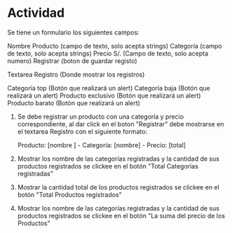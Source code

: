 # Actividad
Se tiene un formulario los siguientes campos:

   Nombre Producto (campo de texto, solo acepta strings)
   Categoría (campo de texto, solo acepta strings)
   Precio S/. (Campo de texto, solo acepta numero)
   Registrar (boton de guardar registo)

   Textarea Registro (Donde mostrar los registros)

   Categoría top (Botón que realizará un alert)
   Categoría baja (Botón que realizará un alert)
   Producto exclusivo (Botón que realizará un alert)
   Producto barato (Botón que realizará un alert)

1. Se debe registrar un producto con una categoría y precio correspondiente,
   al dar click en el boton "Registrar" debe mostrarse en el textarea Registro
   con el siguiente formato:

   Producto: [nombre ] - Categoría: [nombre] - Precio: [total]

2. Mostrar los nombre de las categorías registradas y la cantidad de sus productos registrados
   se clickee en el botón "Total Categorías registradas"

3. Mostrar la cantidad total de los productos registrados
   se clickee en el botón "Total Productos registrados"

4. Mostrar los nombre de las categorías registradas y la cantidad de sus productos registrados
   se clickee en el botón "La suma del precio de los Productos"
